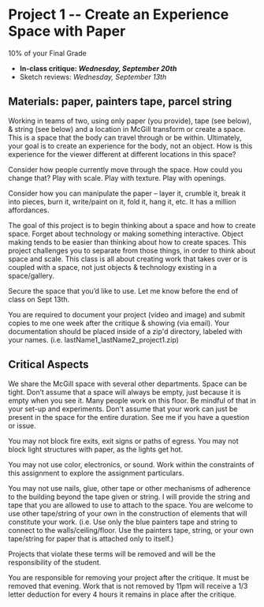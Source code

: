 # Project 1 -- Create an Experience Space with Paper

10% of your Final Grade


- **In-class critique: _Wednesday, September 20th_**
- Sketch reviews: _Wednesday, September 13th_




## Materials: paper, painters tape, parcel string

Working in teams of two, using only paper (you provide), tape (see below), & string (see below) and a location in McGill transform or create a space. This is a space that the body can travel through or be within. Ultimately, your goal is to create an experience for the body, not an object. How is this experience for the viewer different at different locations in this space?

Consider how people currently move through the space. How could you change that? Play with scale. Play with texture. Play with openings.

Consider how you can manipulate the paper – layer it, crumble it, break it into pieces, burn it, write/paint on it, fold it, hang it, etc. It has a million affordances.

The goal of this project is to begin thinking about a space and how to create space. Forget about technology or making something interactive. Object making tends to be easier than thinking about how to create spaces. This project challenges you to separate from those things, in order to think about space and scale. This class is all about creating work that takes over or is coupled with a space, not just objects & technology existing in a space/gallery.

Secure the space that you’d like to use. Let me know before the end of class on Sept 13th.

You are required to document your project (video and image) and submit copies to me one week after the critique & showing (via email). Your documentation should be placed inside of a zip'd directory, labeled with your names. (i.e. lastName1_lastName2_project1.zip)


## Critical Aspects

We share the McGill space with several other departments. Space can be tight. Don’t assume that a space will always be empty, just because it is empty when you see it. Many people work on this floor. Be mindful of that in your set-up and experiments. Don't assume that your work can just be present in the space for the entire duration. See me if you have a question or issue.

You may not block fire exits, exit signs or paths of egress. You may not block light structures with paper, as the lights get hot.

You may not use color, electronics, or sound. Work within the constraints of this assignment to explore the assignment particulars.

You may not use nails, glue, other tape or other mechanisms of adherence to the building beyond the tape given or string. I will provide the string and tape that you are allowed to use to attach to the space. You are welcome to use other tape/string of your own in the construction of elements that will constitute your work. (i.e. Use only the blue painters tape and string to connect to the walls/ceiling/floor. Use the painters tape, string, or your own tape/string for paper that is attached only to itself.)

Projects that violate these terms will be removed and will be the responsibility of the student.

You are responsible for removing your project after the critique. It must be removed that evening. Work that is not removed by 11pm will receive a 1/3 letter deduction for every 4 hours it remains in place after the critique.
